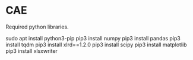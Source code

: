 # CAE

Required python libraries.

sudo apt install python3-pip
pip3 install numpy
pip3 install pandas
pip3 install tqdm
pip3 install xlrd==1.2.0
pip3 install scipy
pip3 install matplotlib
pip3 install xlsxwriter
